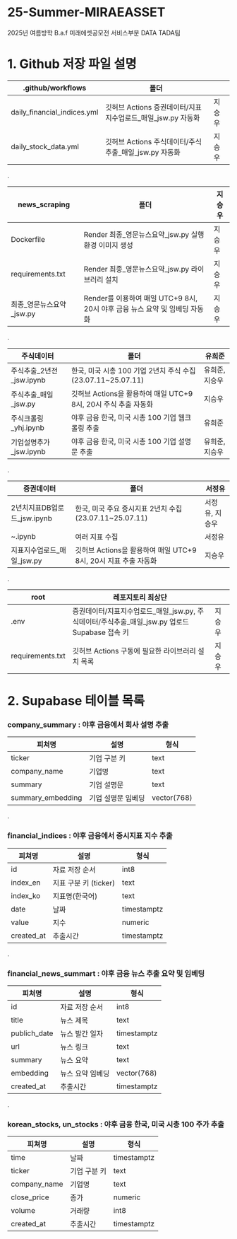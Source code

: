 # 25-Summer-MIRAEASSET
2025년 여름방학 B.a.f 미래에셋공모전 서비스부분 DATA TADA팀

# 1. Github 저장 파일 설명
| .github/workflows | 폴더 |  |  
|---|---|---|  
| daily_financial_indices.yml | 깃허브 Actions 증권데이터/지표지수업로드_매일_jsw.py 자동화 | 지승우 |  
| daily_stock_data.yml | 깃허브 Actions 주식데이터/주식추출_매일_jsw.py 자동화 | 지승우 |  

.
   
| news_scraping | 폴더 | 지승우 |  
|---|---|---|   
| Dockerfile | Render 최종_영문뉴스요약_jsw.py 실행환경 이미지 생성 | 지승우 |  
| requirements.txt | Render 최종_영문뉴스요약_jsw.py 라이브러리 설치 | 지승우 | 
| 최종_영문뉴스요약_jsw.py | Render를 이용하여 매일 UTC+9 8시, 20시 야후 금융 뉴스 요약 및 임베딩 자동화 | 지승우 |

.
   
| 주식데이터 | 폴더 | 유희준 |  
|---|---|---|   
| 주식추출_2년전_jsw.ipynb | 한국, 미국 시총 100 기업 2년치 주식 수집 (23.07.11~25.07.11) | 유희준, 지승우 |  
| 주식추출_매일_jsw.py | 깃허브 Actions을 활용하여 매일 UTC+9 8시, 20시 주식 추출 자동화 | 지승우 | 
| 주식크롤링_yhj.ipynb | 야후 금융 한국, 미국 시총 100 기업 웹크롤링 추출 | 유희준 |
| 기업설명추가_jsw.ipynb | 야후 금융 한국, 미국 시총 100 기업 설명문 추출 | 유희준, 지승우 |

.
   
| 증권데이터 | 폴더 | 서정유 |  
|---|---|---|   
| 2년치지표DB업로드_jsw.ipynb | 한국, 미국 주요 증시지표 2년치 수집 (23.07.11~25.07.11) | 서정유, 지승우 |  
| ~.ipynb | 여러 지표 수집  | 서정유 | 
| 지표지수업로드_매일_jsw.py | 깃허브 Actions을 활용하여 매일 UTC+9 8시, 20시 지표 추출 자동화 | 지승우 |

.

| root | 레포지토리 최상단 |  |  
|---|---|---|   
| .env | 증권데이터/지표지수업로드_매일_jsw.py, 주식데이터/주식추출_매일_jsw.py 업로드 Supabase 접속 키 | 지승우 |  
| requirements.txt | 깃허브 Actions 구동에 필요한 라이브러리 설치 목록 | 지승우 | 

# 2. Supabase 테이블 목록 

### company_summary : 야후 금융에서 회사 설명 추출
| 피쳐명 | 설명 | 형식 |    
|---|---|---|  
| ticker | 기업 구분 키 | text |   
| company_name | 기업명 | text |  
| summary | 기업 설명문 | text |  
| summary_embedding | 기업 설명문 임베딩 | vector(768) |  

. 

### financial_indices : 야후 금융에서 증시지표 지수 추출
| 피쳐명 | 설명 | 형식 |   
|---|---|---|  
| id | 자료 저장 순서 | int8 |  
| index_en | 지표 구분 키 (ticker) | text |  
| index_ko | 지표명(한국어) | text |  
| date | 날짜 | timestamptz |
| value | 지수 | numeric |
| created_at | 추출시간 | timestamptz |  

. 

### financial_news_summart : 야후 금융 뉴스 추출 요약 및 임베딩
| 피쳐명 | 설명 | 형식 |   
|---|---|---|  
| id | 자료 저장 순서 | int8 |  
| title | 뉴스 제목 | text |  
| publich_date | 뉴스 발간 일자 | timestamptz |  
| url | 뉴스 링크 | text |
| summary | 뉴스 요약 | text |
| embedding | 뉴스 요약 임베딩 | vector(768) |
| created_at | 추출시간 | timestamptz |

. 

### korean_stocks, un_stocks : 야후 금융 한국, 미국 시총 100 주가 추출
| 피쳐명 | 설명 | 형식 |   
|---|---|---|  
| time | 날짜 | timestamptz |  
| ticker | 기업 구분 키 | text |  
| company_name | 기업명 | text |  
| close_price | 종가 | numeric |
| volume | 거래량 | int8 |
| created_at | 추출시간 | timestamptz |
